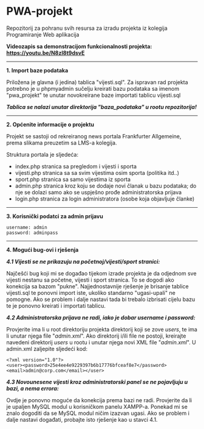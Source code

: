 # PWA-projekt
Repozitorij za pohranu svih resursa za izradu projekta iz kolegija Programiranje Web aplikacija

**Videozapis sa demonstracijom funkcionalnosti projekta: https://youtu.be/N8zI8t9dsvE**

-----------------------------------------------------------------------------------------------
**1. Import baze podataka**

Priložena je glavna (i jedina) tablica "vijesti.sql". Za ispravan rad projekta potrebno je
u phpmyadmin sučelju kreirati bazu podataka sa imenom "pwa_projekt" te unutar novokreirane baze
importati tablicu vijesti.sql

**_Tablica se nalazi unutar direktorija "baza_podataka" u rootu repozitorija!_**

-----------------------------------------------------------------------------------------------
**2. Općenite informacije o projektu**

Projekt se sastoji od rekreiranog news portala Frankfurter Allgemeine, prema slikama preuzetim
sa LMS-a kolegija.

Struktura portala je sljedeća:

- index.php stranica sa pregledom i vijesti i sporta
- vijesti.php stranica sa sa svim vijestima osim sporta (politika itd..)
- sport.php stranica sa samo vijestima iz sporta
- admin.php stranica kroz koju se dodaje novi članak u bazu podataka; do nje se dolazi samo ako 
  se uspješno prođe administratorska prijava
- login.php stranica za login administratora (osobe koja objavljuje članke)

-----------------------------------------------------------------------------------------------
**3. Korisnički podatci za admin prijavu**

```
username: admin
password: adminpass
```
-----------------------------------------------------------------------------------------------
**4. Mogući bug-ovi i rješenja**

**_4.1 Vijesti se ne prikazuju na početnoj/vijesti/sport stranici:_**

Najčešći bug koji mi se događao tijekom izrade projekta je da odjednom sve vijesti nestanu sa
početne, vijesti i sport stranica. To se dogodi ako konekcija sa bazom "pukne". Najjednostavnije
rješenje je brisanje tablice vijesti.sql te ponovni import iste, ukoliko standarno "ugasi-upali"
ne pomogne. Ako se problem i dalje nastavi tada bi trebalo izbrisati cijelu bazu te je ponovno
kreirati i importati tablicu.

**_4.2 Administratorska prijava ne radi, iako je dobar username i password:_**

Provjerite ima li u root direktoriju projekta direktorij koji se zove _users_, te ima li unutar
njega file "_admin.xml_". Ako direktorij i/ili file ne postoji, kreirajte navedeni direktorij 
_users_ u rootu i unutar njega novi XML file "_admin.xml_". U admin.xml zaljepite sljedeći kod:

```
<?xml version="1.0"?>
<user><password>25e4ee4e9229397b6b17776bfceaf8e7</password><email>admin@corp.com</email></user>
```

**_4.3 Novounesene vijesti kroz administratorski panel se ne pojavljuju u bazi, a nema errora:_**

Ovdje je ponovno moguće da konekcija prema bazi ne radi. Provjerite da li je upaljen MySQL modul
u korisničkom panelu XAMPP-a. Ponekad mi se znalo dogoditi da se MySQL modul ničim izazvan ugasi.
Ako se problem i dalje nastavi događati, probajte isto rješenje kao u stavci 4.1.


